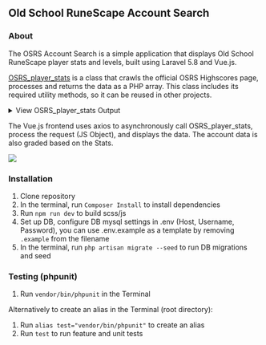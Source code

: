 ## Old School RuneScape Account Search ##

### About ###
The OSRS Account Search is a simple application that displays Old School RuneScape player stats and levels, built using Laravel 5.8 and Vue.js. 

[OSRS_player_stats](https://github.com/FraserProvan2/OSRS_account_search/blob/master/app/OSRS_player_stats.php) is a class that crawls the official OSRS Highscores page, processes and returns the data as a PHP array. This class includes its required utility methods, so it can be reused in other projects. 



<details><summary> View OSRS_player_stats Output </summary>
<p>
    
```
array:24 [
  "Overall" => array:3 [
    "Rank" => 639870
    "Level" => 1289
    "XP" => 11245955
  ]
  "Attack" => array:3 [
    "Rank" => 699148
    "Level" => 71
    "XP" => 852330
  ]
  "Defence" => array:3 [
    "Rank" => 615613
    "Level" => 70
    "XP" => 809282
  ]
  "Strength" => array:3 [
    "Rank" => 808754
    "Level" => 74
    "XP" => 1099265
  ]
  "Hitpoints" => array:3 [
    "Rank" => 694150
    "Level" => 78
    "XP" => 1696355
  ]
  "Ranged" => array:3 [
    "Rank" => 547619
    "Level" => 82
    "XP" => 2426042
  ]
  "Prayer" => array:3 [
    "Rank" => 347105
    "Level" => 70
    "XP" => 761776
  ]
  "Magic" => array:3 [
    "Rank" => 999784
    "Level" => 64
    "XP" => 448523
  ]
  "Cooking" => array:3 [
    "Rank" => 691504
    "Level" => 68
    "XP" => 617757
  ]
  "Woodcutting" => array:3 [
    "Rank" => 1298474
    "Level" => 52
    "XP" => 134054
  ]
  "Fletching" => array:3 [
    "Rank" => 1253818
    "Level" => 32
    "XP" => 16633
  ]
  "Fishing" => array:3 [
    "Rank" => 728588
    "Level" => 62
    "XP" => 349949
  ]
  "Firemaking" => array:3 [
    "Rank" => 879220
    "Level" => 50
    "XP" => 110891
  ]
  "Crafting" => array:3 [
    "Rank" => 704993
    "Level" => 57
    "XP" => 222885
  ]
  "Smithing" => array:3 [
    "Rank" => 798788
    "Level" => 50
    "XP" => 108760
  ]
  "Mining" => array:3 [
    "Rank" => 1116469
    "Level" => 49
    "XP" => 97947
  ]
  "Herblore" => array:3 [
    "Rank" => 655619
    "Level" => 45
    "XP" => 67248
  ]
  "Agility" => array:3 [
    "Rank" => 766262
    "Level" => 55
    "XP" => 167014
  ]
  "Thieving" => array:3 [
    "Rank" => 566127
    "Level" => 53
    "XP" => 143303
  ]
  "Slayer" => array:3 [
    "Rank" => 520044
    "Level" => 68
    "XP" => 650429
  ]
  "Farming" => array:3 [
    "Rank" => 629205
    "Level" => 39
    "XP" => 36337
  ]
  "Runecraft" => array:3 [
    "Rank" => 692017
    "Level" => 32
    "XP" => 16967
  ]
  "Hunter" => array:3 [
    "Rank" => 1266534
    "Level" => 4
    "XP" => 310
  ]
  "Construction" => array:3 [
    "Rank" => 296422
    "Level" => 64
    "XP" => 411898
  ]
]
```
</p>
</details>

The Vue.js frontend uses axios to asynchronously call OSRS_player_stats, process the request (JS Object), and displays the data. The account data is also graded based on the Stats.

![](showcase.gif)


### Installation ###
1. Clone repository 
2. In the terminal, run `Composer Install` to install dependencies
3. Run `npm run dev` to build scss/js
4. Set up DB, configure DB mysql settings in .env (Host, Username, Password), you can use .env.example as a template by removing `.example` from the filename
5. In the terminal, run `php artisan migrate --seed` to run DB migrations and seed

### Testing (phpunit) ###
1. Run `vendor/bin/phpunit` in the Terminal

Alternatively to create an alias in the Terminal (root directory):
1. Run `alias test="vendor/bin/phpunit"` to create an alias
2. Run `test` to run feature and unit tests

